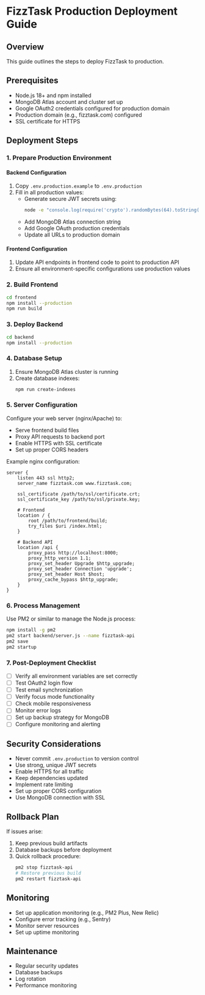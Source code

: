 # FizzTask Production Deployment Guide

## Overview
This guide outlines the steps to deploy FizzTask to production.

## Prerequisites
- Node.js 18+ and npm installed
- MongoDB Atlas account and cluster set up
- Google OAuth2 credentials configured for production domain
- Production domain (e.g., fizztask.com) configured
- SSL certificate for HTTPS

## Deployment Steps

### 1. Prepare Production Environment

#### Backend Configuration
1. Copy `.env.production.example` to `.env.production`
2. Fill in all production values:
   - Generate secure JWT secrets using:
     ```bash
     node -e "console.log(require('crypto').randomBytes(64).toString('hex'))"
     ```
   - Add MongoDB Atlas connection string
   - Add Google OAuth production credentials
   - Update all URLs to production domain

#### Frontend Configuration
1. Update API endpoints in frontend code to point to production API
2. Ensure all environment-specific configurations use production values

### 2. Build Frontend
```bash
cd frontend
npm install --production
npm run build
```

### 3. Deploy Backend
```bash
cd backend
npm install --production
```

### 4. Database Setup
1. Ensure MongoDB Atlas cluster is running
2. Create database indexes:
   ```bash
   npm run create-indexes
   ```

### 5. Server Configuration
Configure your web server (nginx/Apache) to:
- Serve frontend build files
- Proxy API requests to backend port
- Enable HTTPS with SSL certificate
- Set up proper CORS headers

Example nginx configuration:
```nginx
server {
    listen 443 ssl http2;
    server_name fizztask.com www.fizztask.com;
    
    ssl_certificate /path/to/ssl/certificate.crt;
    ssl_certificate_key /path/to/ssl/private.key;
    
    # Frontend
    location / {
        root /path/to/frontend/build;
        try_files $uri /index.html;
    }
    
    # Backend API
    location /api {
        proxy_pass http://localhost:8000;
        proxy_http_version 1.1;
        proxy_set_header Upgrade $http_upgrade;
        proxy_set_header Connection 'upgrade';
        proxy_set_header Host $host;
        proxy_cache_bypass $http_upgrade;
    }
}
```

### 6. Process Management
Use PM2 or similar to manage the Node.js process:
```bash
npm install -g pm2
pm2 start backend/server.js --name fizztask-api
pm2 save
pm2 startup
```

### 7. Post-Deployment Checklist
- [ ] Verify all environment variables are set correctly
- [ ] Test OAuth2 login flow
- [ ] Test email synchronization
- [ ] Verify focus mode functionality
- [ ] Check mobile responsiveness
- [ ] Monitor error logs
- [ ] Set up backup strategy for MongoDB
- [ ] Configure monitoring and alerting

## Security Considerations
- Never commit `.env.production` to version control
- Use strong, unique JWT secrets
- Enable HTTPS for all traffic
- Keep dependencies updated
- Implement rate limiting
- Set up proper CORS configuration
- Use MongoDB connection with SSL

## Rollback Plan
If issues arise:
1. Keep previous build artifacts
2. Database backups before deployment
3. Quick rollback procedure:
   ```bash
   pm2 stop fizztask-api
   # Restore previous build
   pm2 restart fizztask-api
   ```

## Monitoring
- Set up application monitoring (e.g., PM2 Plus, New Relic)
- Configure error tracking (e.g., Sentry)
- Monitor server resources
- Set up uptime monitoring

## Maintenance
- Regular security updates
- Database backups
- Log rotation
- Performance monitoring
